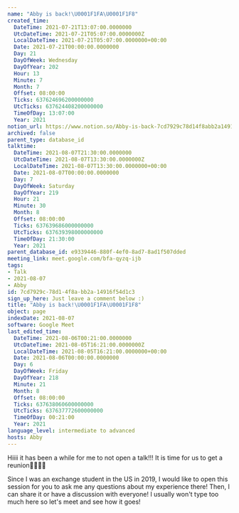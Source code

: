 ```yaml
---
name: "Abby is back!\U0001F1FA\U0001F1F8"
created_time:
  DateTime: 2021-07-21T13:07:00.0000000
  UtcDateTime: 2021-07-21T05:07:00.0000000Z
  LocalDateTime: 2021-07-21T05:07:00.0000000+00:00
  Date: 2021-07-21T00:00:00.0000000
  Day: 21
  DayOfWeek: Wednesday
  DayOfYear: 202
  Hour: 13
  Minute: 7
  Month: 7
  Offset: 08:00:00
  Ticks: 637624696200000000
  UtcTicks: 637624408200000000
  TimeOfDay: 13:07:00
  Year: 2021
notion_url: https://www.notion.so/Abby-is-back-7cd7929c78d14f8abb2a14916f54d1c3
archived: false
parent_type: database_id
talktime:
  DateTime: 2021-08-07T21:30:00.0000000
  UtcDateTime: 2021-08-07T13:30:00.0000000Z
  LocalDateTime: 2021-08-07T13:30:00.0000000+00:00
  Date: 2021-08-07T00:00:00.0000000
  Day: 7
  DayOfWeek: Saturday
  DayOfYear: 219
  Hour: 21
  Minute: 30
  Month: 8
  Offset: 08:00:00
  Ticks: 637639686000000000
  UtcTicks: 637639398000000000
  TimeOfDay: 21:30:00
  Year: 2021
parent_database_id: e9339446-880f-4ef0-8ad7-8ad1f507dded
meeting_link: meet.google.com/bfa-qyzq-ijb
tags:
- Talk
- 2021-08-07
- Abby
id: 7cd7929c-78d1-4f8a-bb2a-14916f54d1c3
sign_up_here: Just leave a comment below :)
title: "Abby is back!\U0001F1FA\U0001F1F8"
object: page
indexDate: 2021-08-07
software: Google Meet
last_edited_time:
  DateTime: 2021-08-06T00:21:00.0000000
  UtcDateTime: 2021-08-05T16:21:00.0000000Z
  LocalDateTime: 2021-08-05T16:21:00.0000000+00:00
  Date: 2021-08-06T00:00:00.0000000
  Day: 6
  DayOfWeek: Friday
  DayOfYear: 218
  Minute: 21
  Month: 8
  Offset: 08:00:00
  Ticks: 637638060600000000
  UtcTicks: 637637772600000000
  TimeOfDay: 00:21:00
  Year: 2021
language_level: intermediate to advanced
hosts: Abby
---
```


Hiiii it has been a while for me to not open a talk!!!
It is time for us to get a reunion🥰🥰👌🏻

Since I was an exchange student in the US in 2019, I would like to open this session for you to ask me any questions about my experience there! Then, I can share it or have a discussion with everyone! I usually won't type too much here so let's meet and see how it goes!







